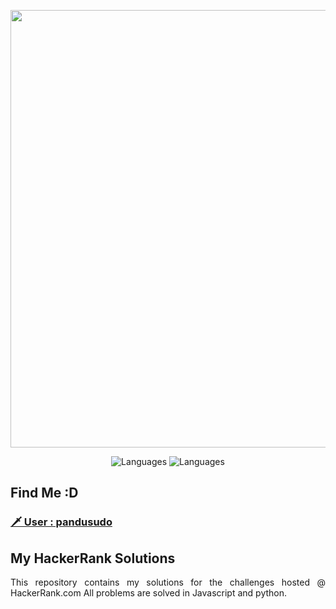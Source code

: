 <p align="center">
    <img width=700 src="https://i.imgur.com/YQnaKXf.png">
</p>

<p align="center">
  <img alt="Languages" src="https://img.shields.io/badge/Languages-JavaScript-brightgreen.svg?longCache=true&style=for-the-badge">
  <img alt="Languages" src="https://img.shields.io/badge/made%20with-python-blue.svg?longCache=true&style=for-the-badge" alt="made with python">
</p>

## Find Me :D
### [ 🗡 User : pandusudo ](https://www.hackerrank.com/pandusudo)

## My HackerRank Solutions
<p align="justify">
This repository contains my solutions for the challenges hosted @ HackerRank.com
All problems are solved in Javascript and python.
</p>
